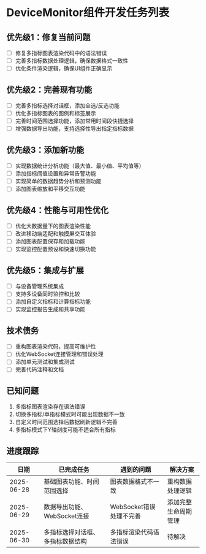 # DeviceMonitor组件开发任务列表

## 优先级1：修复当前问题

- [ ] 修复多指标图表渲染代码中的语法错误
- [ ] 完善多指标数据处理逻辑，确保数据格式一致性
- [ ] 优化条件渲染逻辑，确保UI组件正确显示

## 优先级2：完善现有功能

- [ ] 完善多指标选择对话框，添加全选/反选功能
- [ ] 优化多指标图表的图例和标签展示
- [ ] 完善时间范围选择功能，添加常用时间段快捷选择
- [ ] 增强数据导出功能，支持选择性导出指定指标数据

## 优先级3：添加新功能

- [ ] 实现数据统计分析功能（最大值、最小值、平均值等）
- [ ] 添加指标阈值设置和异常告警功能
- [ ] 实现简单的数据趋势分析和预测功能
- [ ] 添加图表缩放和平移交互功能

## 优先级4：性能与可用性优化

- [ ] 优化大数据量下的图表渲染性能
- [ ] 改进移动端适配和触摸屏交互体验
- [ ] 添加图表配置保存和加载功能
- [ ] 实现监控配置预设和快速切换功能

## 优先级5：集成与扩展

- [ ] 与设备管理系统集成
- [ ] 支持多设备同时监控和比较
- [ ] 添加自定义指标和计算指标功能
- [ ] 实现监控报告生成和共享功能

## 技术债务

- [ ] 重构图表渲染代码，提高可维护性
- [ ] 优化WebSocket连接管理和错误处理
- [ ] 添加单元测试和集成测试
- [ ] 完善代码注释和文档

## 已知问题

1. 多指标图表渲染存在语法错误
2. 切换多指标/单指标模式时可能出现数据不一致
3. 自定义时间范围选择后数据刷新逻辑不完善
4. 多指标模式下Y轴刻度可能不适合所有指标

## 进度跟踪

| 日期 | 已完成任务 | 遇到的问题 | 解决方案 |
|------|------------|------------|----------|
| 2025-06-28 | 基础图表功能、时间范围选择 | 图表数据格式不一致 | 重构数据处理逻辑 |
| 2025-06-29 | 数据导出功能、WebSocket连接 | WebSocket错误处理不完善 | 添加完整生命周期管理 |
| 2025-06-30 | 多指标选择对话框、多指标数据结构 | 多指标渲染代码语法错误 | 待解决 |
